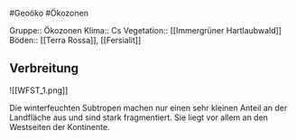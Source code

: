 #Geoöko #Ökozonen

Gruppe:: Ökozonen
Klima:: Cs
Vegetation:: [[Immergrüner Hartlaubwald]]
Böden:: [[Terra Rossa]], [[Fersialit]]

## Verbreitung

![[WFST_1.png]]

Die winterfeuchten Subtropen machen nur einen sehr kleinen Anteil an der Landfläche aus und sind stark fragmentiert. Sie liegt vor allem an den Westseiten der Kontinente.